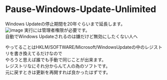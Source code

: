# Pause-Windows-Update-Unlimited
Windows Updateの停止期間を20年ぐらいまで延長します。  
![image](https://github.com/user-attachments/assets/d7cfb1f2-4c27-416e-906c-f88d0e2bbf77)
実行には管理者権限が必要です。  
自動でWindows Updateされるのは嫌だけど無効にしたくない人へ  
  
やってることはHKLM/SOFTWARE/Microsoft/WindowsUpdateの中のレジストリを書き換えてるだけなので  
やろうと思えば誰でも手動で同じことが出来ます。  
レジストリなにそれ分からんて人の為のソフトです。  
元に戻すときは更新を再開すれば良かったはずです。
